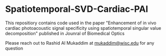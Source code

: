 # Spatiotemporal-SVD-Cardiac-PAI

This repositiory contains code used in the paper "Enhancement of in vivo cardiac photoacoustic signal specificity using spatiotemporal singular value decomposition" published in Jounral of Biomedical Optics

Please reach out to Rashid Al Mukaddim at mukaddim@wisc.edu for any question
